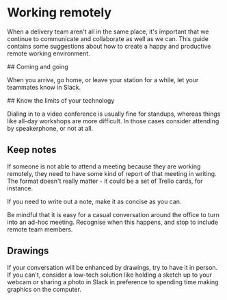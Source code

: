 # Working remotely

When a delivery team aren't all in the same place, it's important that we continue to communicate and collaborate as well as we can. This guide contains some suggestions about how to create a happy and productive remote working environment.

## Coming and going

When you arrive, go home, or leave your station for a while, let your teammates know in Slack.

## Know the limits of your technology

Dialing in to a video conference is usually fine for standups, whereas things like all-day workshops are more difficult. In those cases consider attending by speakerphone, or not at all.

## Keep notes

If someone is not able to attend a meeting because they are working remotely, they need to have some kind of report of that meeting in writing. The format doesn't really matter - it could be a set of Trello cards, for instance.

If you need to write out a note, make it as concise as you can.

Be mindful that it is easy for a casual conversation around the office to turn into an ad-hoc meeting. Recognise when this happens, and stop to include remote team members.

## Drawings

If your conversation will be enhanced by drawings, try to have it in person. If you can't, consider a low-tech solution like holding a sketch up to your webcam or sharing a photo in Slack in preference to spending time making graphics on the computer.
